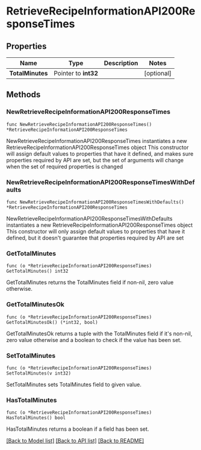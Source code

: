 # RetrieveRecipeInformationAPI200ResponseTimes

## Properties

Name | Type | Description | Notes
------------ | ------------- | ------------- | -------------
**TotalMinutes** | Pointer to **int32** |  | [optional] 

## Methods

### NewRetrieveRecipeInformationAPI200ResponseTimes

`func NewRetrieveRecipeInformationAPI200ResponseTimes() *RetrieveRecipeInformationAPI200ResponseTimes`

NewRetrieveRecipeInformationAPI200ResponseTimes instantiates a new RetrieveRecipeInformationAPI200ResponseTimes object
This constructor will assign default values to properties that have it defined,
and makes sure properties required by API are set, but the set of arguments
will change when the set of required properties is changed

### NewRetrieveRecipeInformationAPI200ResponseTimesWithDefaults

`func NewRetrieveRecipeInformationAPI200ResponseTimesWithDefaults() *RetrieveRecipeInformationAPI200ResponseTimes`

NewRetrieveRecipeInformationAPI200ResponseTimesWithDefaults instantiates a new RetrieveRecipeInformationAPI200ResponseTimes object
This constructor will only assign default values to properties that have it defined,
but it doesn't guarantee that properties required by API are set

### GetTotalMinutes

`func (o *RetrieveRecipeInformationAPI200ResponseTimes) GetTotalMinutes() int32`

GetTotalMinutes returns the TotalMinutes field if non-nil, zero value otherwise.

### GetTotalMinutesOk

`func (o *RetrieveRecipeInformationAPI200ResponseTimes) GetTotalMinutesOk() (*int32, bool)`

GetTotalMinutesOk returns a tuple with the TotalMinutes field if it's non-nil, zero value otherwise
and a boolean to check if the value has been set.

### SetTotalMinutes

`func (o *RetrieveRecipeInformationAPI200ResponseTimes) SetTotalMinutes(v int32)`

SetTotalMinutes sets TotalMinutes field to given value.

### HasTotalMinutes

`func (o *RetrieveRecipeInformationAPI200ResponseTimes) HasTotalMinutes() bool`

HasTotalMinutes returns a boolean if a field has been set.


[[Back to Model list]](../README.md#documentation-for-models) [[Back to API list]](../README.md#documentation-for-api-endpoints) [[Back to README]](../README.md)


